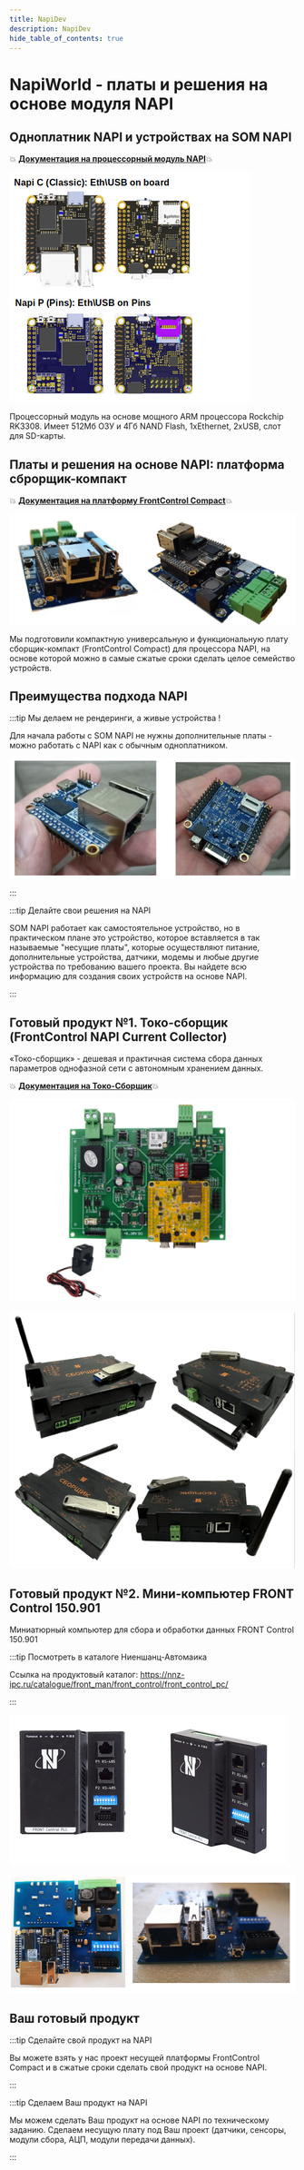 ```yaml
---
title: NapiDev
description: NapiDev
hide_table_of_contents: true
---
```


# NapiWorld - платы и решения на основе модуля NAPI

## Одноплатник NAPI и устройствах на SOM NAPI


:boom: **[Документация на процессорный модуль NAPI](/docs/napi-intro)**:boom:

![Napi front view](../../static/img/napi-som/napi12.png)

Процессорный модуль на основе мощного ARM процессора Rockchip RK3308. Имеет 512Мб ОЗУ и 4Гб NAND Flash, 1хEthernet, 2xUSB, слот для SD-карты. 

## Платы и решения на основе NAPI: платформа сброрщик-компакт

:boom: **[Документация на платформу FrontControl Compact](/docs/frontcompact)**:boom:

![Napi front view](../../static/img/img-ng/frontcontrolcompact-1-2.png)


Мы подготовили компактную универсальную и функциональную плату  сборщик-компакт (FrontControl Compact) для процессора NAPI, на основе которой можно в самые сжатые сроки сделать целое семейство устройств.

## Преимущества подхода NAPI

:::tip Мы делаем не рендеринги, а живые устройства ! 

 Для начала работы с SOM NAPI не нужны дополнительные платы - можно работать с NAPI как с обычным одноплатником.

 ![Napi front view](../../static/img/napi-som/hand-som1.png)

:::

:::tip Делайте свои решения на NAPI

SOM NAPI работает как самостоятельное устройство, но в практическом плане это устройство, которое вставляется в так называемые "несущие платы", которые осуществляют питание, дополнительные устройства, датчики, модемы и любые другие устройства по требованию вашего проекта. Вы найдете всю информацию для создания своих устройств на основе NAPI. 

:::

## Готовый продукт №1. Токо-сборщик (FrontControl NAPI Current Collector)

«Токо-сборщик» - дешевая и практичная система сбора данных параметров однофазной сети с автономным хранением данных.


:boom: **[Документация на Токо-Сборщик](/docs/frontcurrent/)**:boom:

![Napi front control](../../static/img/img-c/c6.png)

![Napi front control](../../static/img/img-c/c5.png)

## Готовый продукт №2. Мини-компьютер FRONT Control 150.901

Миниатюрный компьютер для сбора и обработки данных FRONT Control 150.901

:::tip Посмотреть в каталоге Ниеншанц-Автомаика

Ссылка на продуктовый каталог: https://nnz-ipc.ru/catalogue/front_man/front_control/front_control_pc/

:::


![Napi front control](../../static/img/img-c/n13.png)

![Napi front control](../../static/img/img-c/n45.png)


## Ваш готовый продукт

:::tip Сделайте свой продукт на NAPI

Вы можете взять у нас проект несущей платформы FrontControl Compact и в сжатые сроки сделать свой продукт на основе NAPI.

:::

:::tip Сделаем Ваш продукт на NAPI

Мы можем сделать Ваш продукт на основе NAPI по техническому заданию. Сделаем несущую плату под Ваш проект (датчики, сенсоры, модули сбора, АЦП, модули передачи данных).

:::